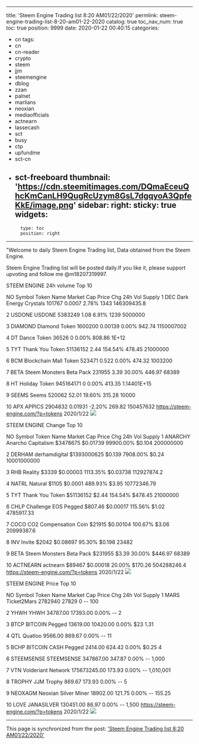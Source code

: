 
---
title: 'Steem Engine Trading list 8:20 AM01/22/2020'
permlink: steem-engine-trading-list-8-20-am01-22-2020
catalog: true
toc_nav_num: true
toc: true
position: 9999
date: 2020-01-22 00:40:15
categories:
- cn
tags:
- cn
- cn-reader
- crypto
- steem
- jjm
- steemengine
- dblog
- zzan
- palnet
- marlians
- neoxian
- mediaofficials
- actnearn
- lassecash
- sct
- busy
- ctp
- upfundme
- sct-cn
- sct-freeboard
thumbnail: 'https://cdn.steemitimages.com/DQmaEceuQhcKmCanLH9QugRcUzym8GsL7dgqyoA3QpfeKkE/image.png'
sidebar:
    right:
        sticky: true
widgets:
    -
        type: toc
        position: right
---


"Welcome to daily Steem Engine Trading list, Data obtained from the Steem Engine.

Steem Engine Trading list will be posted daily.If you like it, please support upvoting and follow me @m18207319997.

STEEM ENGINE 24h volume Top 10							
							
NO	Symbol	Token Name	Market Cap	Price	 Chg	24h Vol	Supply
1	DEC	Dark Energy Crystals	101767	0.0007	2.78%	1343	146309435.8
							
2	USDONE	USDONE	5383249	1.08	6.91%	1239	5000000
							
3	DIAMOND	Diamond Token	1600200	0.00139	0.00%	942.74	1150007002
							
4	DT	Dance Token	36526	0	0.00%	808.86	1E+12
							
5	TYT	Thank You Token	51136152	2.44	154.54%	478.45	21000000
							
6	BCM	Blockchain Mall Token	523471	0.522	0.00%	474.32	1003200
							
7	BETA	Steem Monsters Beta Pack	231955	3.39	30.00%	446.97	68389
							
8	HT	Holiday Token	945164171	0	0.00%	413.35	1.14401E+15
							
9	SEEMS	Seems	520062	52.01	19.60%	315.28	10000
							
10	APX	APPICS	2904832	0.01931	-2.20%	269.82	150457632
https://steem-engine.com/?p=tokens  			2020/1/22				![](https://cdn.steemitimages.com/DQmaEceuQhcKmCanLH9QugRcUzym8GsL7dgqyoA3QpfeKkE/image.png)

STEEM ENGINE  Change Top 10							
							
NO	Symbol	Token Name	Market Cap	Price	 Chg	24h Vol	Supply
1	ANARCHY	Anarcho Capitalism	$3478675	$0.01739	99900.00%	$0.104	200000000
							
2	DERHAM	derhamdigital	$1393000625	$0.139	7908.00%	$0.24	10001000000
							
3	RHB	Reality	$3339	$0.00003	1113.35%	$0.03738	112927874.2
							
4	NATRL	Natural	$1105	$0.0001	489.93%	$3.95	10772346.79
							
5	TYT	Thank You Token	$51136152	$2.44	154.54%	$478.45	21000000
							
6	CHLP	Challenge EOS Pegged	$807.46	$0.00017	115.56%	$1.02	4785917.33
							
7	COCO	CO2 Compensation Coin	$21915	$0.00104	100.67%	$3.06	20999387.6
							
8	INV	Invite	$2042	$0.08697	95.30%	$0.198	23482
							
9	BETA	Steem Monsters Beta Pack	$231955	$3.39	30.00%	$446.97	68389
							
10	ACTNEARN	actnearn	$89467	$0.00018	20.00%	$170.26	504288246.4
https://steem-engine.com/?p=tokens  			2020/1/22				![](https://cdn.steemitimages.com/DQmQvdtUXcHSE276JzWZKpN4jVv5qBwM5bKuwpmg6senres/image.png)

STEEM ENGINE Price Top 10							
							
NO	Symbol	Token Name	Market Cap	Price	 Chg	24h Vol	Supply
1	MARS	Ticket2Mars	2782940	27829	0	--	100
							
2	YHWH	YHWH	34787.00 	17393.00 	0.00%	--	2
							
3	BTCP	BITCOIN Pegged	13619.00 	10420.00 	0.00%	$23 	1.31
							
4	QTL	Quatloo	9566.00 	869.67 	0.00%	--	11
							
5	BCHP	BITCOIN CASH Pegged	2414.00 	624.42 	0.00%	$0.25 	4
							
6	STEEMSENSE	STEEMSENSE	347867.00 	347.87 	0.00%	--	1,000
							
7	VTN	Volderiant Network	175673245.00 	173.93 	0.00%	--	1,010,001
							
8	TROPHY	JJM Trophy	869.67 	173.93 	0.00%	--	5
							
9	NEOXAGM	Neoxian Silver Miner	18902.00 	121.75 	0.00%	--	155.25
							
10	LOVE	JANASILVER	130451.00 	86.97 	0.00%	--	1,500
https://steem-engine.com/?p=tokens  			2020/1/22				![](https://cdn.steemitimages.com/DQmNbwcakdUU2CDv5CtQUZYjZCiDdAXjfPfncYnKeJBD4mg/image.png)

- - -

This page is synchronized from the post: ['Steem Engine Trading list 8:20 AM01/22/2020'](https://steemit.com/@m18207319997/steem-engine-trading-list-8-20-am01-22-2020)
